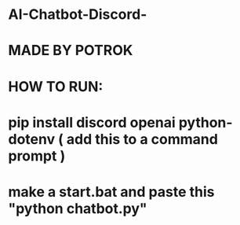 # AI-Chatbot-Discord- 
# MADE BY POTROK
# HOW TO RUN:

# pip install discord openai python-dotenv  ( add this to a command prompt ) 
# make a  start.bat and paste this "python chatbot.py"


